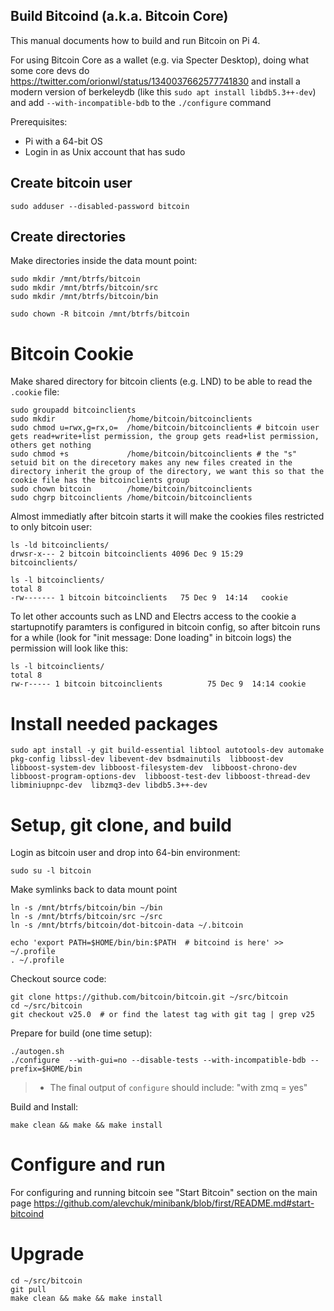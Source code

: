 ## Build Bitcoind (a.k.a. Bitcoin Core)

This manual documents how to build and run Bitcoin on Pi 4.

For using Bitcoin Core as a wallet (e.g. via Specter Desktop), doing what some core devs do https://twitter.com/orionwl/status/1340037662577741830 and install a modern version of berkeleydb (like this `sudo apt install libdb5.3++-dev`) and add `--with-incompatible-bdb` to the `./configure` command

Prerequisites:
 * Pi with a 64-bit OS
 * Login in as Unix account that has sudo

## Create bitcoin user

```
sudo adduser --disabled-password bitcoin
```

## Create directories

Make directories inside the data mount point:
```
sudo mkdir /mnt/btrfs/bitcoin
sudo mkdir /mnt/btrfs/bitcoin/src
sudo mkdir /mnt/btrfs/bitcoin/bin

sudo chown -R bitcoin /mnt/btrfs/bitcoin
```

# Bitcoin Cookie

Make shared directory for bitcoin clients (e.g. LND) to be able to read the `.cookie` file:

```
sudo groupadd bitcoinclients
sudo mkdir                /home/bitcoin/bitcoinclients
sudo chmod u=rwx,g=rx,o=  /home/bitcoin/bitcoinclients # bitcoin user gets read+write+list permission, the group gets read+list permission, others get nothing
sudo chmod +s             /home/bitcoin/bitcoinclients # the "s" setuid bit on the direcetory makes any new files created in the directory inherit the group of the directory, we want this so that the cookie file has the bitcoinclients group
sudo chown bitcoin        /home/bitcoin/bitcoinclients
sudo chgrp bitcoinclients /home/bitcoin/bitcoinclients
```

Almost immediatly after bitcoin starts it will make the cookies files restricted to only bitcoin user:
```
ls -ld bitcoinclients/
drwsr-x--- 2 bitcoin bitcoinclients 4096 Dec 9 15:29    bitcoinclients/

ls -l bitcoinclients/
total 8
-rw------- 1 bitcoin bitcoinclients   75 Dec 9  14:14   cookie
```

To let other accounts such as LND and Electrs access to the cookie a startupnotify paramters is configured in bitcoin config, so after bitcoin runs for a while (look for "init message: Done loading" in bitcoin logs) the permission will look like this:
```
ls -l bitcoinclients/
total 8
rw-r----- 1 bitcoin bitcoinclients          75 Dec 9  14:14 cookie
```

# Install needed packages
```
sudo apt install -y git build-essential libtool autotools-dev automake pkg-config libssl-dev libevent-dev bsdmainutils  libboost-dev libboost-system-dev libboost-filesystem-dev  libboost-chrono-dev libboost-program-options-dev  libboost-test-dev libboost-thread-dev  libminiupnpc-dev  libzmq3-dev libdb5.3++-dev
```


# Setup, git clone, and build

Login as bitcoin user and drop into 64-bin environment:
```
sudo su -l bitcoin
```

Make symlinks back to data mount point
```
ln -s /mnt/btrfs/bitcoin/bin ~/bin
ln -s /mnt/btrfs/bitcoin/src ~/src
ln -s /mnt/btrfs/bitcoin/dot-bitcoin-data ~/.bitcoin

echo 'export PATH=$HOME/bin/bin:$PATH  # bitcoind is here' >> ~/.profile
. ~/.profile
```


Checkout source code:
```
git clone https://github.com/bitcoin/bitcoin.git ~/src/bitcoin
cd ~/src/bitcoin
git checkout v25.0  # or find the latest tag with git tag | grep v25
```

Prepare for build (one time setup):
```
./autogen.sh
./configure  --with-gui=no --disable-tests --with-incompatible-bdb --prefix=$HOME/bin 
```
> - The final output of `configure` should include:   "with zmq  = yes"

Build and Install:
```
make clean && make && make install
```

# Configure and run

For configuring and running bitcoin see "Start Bitcoin" section on the main page https://github.com/alevchuk/minibank/blob/first/README.md#start-bitcoind

# Upgrade
```
cd ~/src/bitcoin
git pull
make clean && make && make install
```
